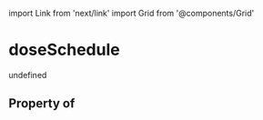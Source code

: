 import Link from 'next/link'
import Grid from '@components/Grid'

# doseSchedule

undefined

## Property of



